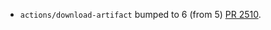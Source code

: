 * `actions/download-artifact` bumped to 6 (from 5) [PR 2510](https://github.com/provenance-io/provenance/pull/2510).
